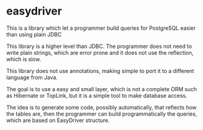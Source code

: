 # easydriver
This is a library which let a programmer build queries for PostgreSQL easier than using plain JDBC

This library is a higher level than JDBC. The programmer does not need to write plain strings, which are error prone and it does not use the reflection, which is slow.

This library does not use annotations, making simple to port it to a different language from Java.

The goal is to use a easy and small layer, which is not a complete ORM such as Hibernate or TopLink, but it is a simple tool to make database access.

The idea is to generate some code, possibly automatically, that reflects how the tables are, then the programmer can build programmatically the queries, which are based on EasyDriver structure.
